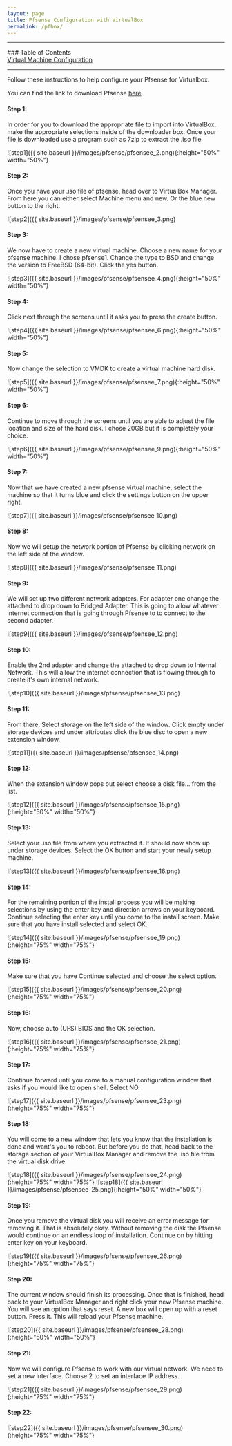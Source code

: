 ```yaml
---
layout: page
title: Pfsense Configuration with VirtualBox
permalink: /pfbox/
---
```

<hr>
### Table of Contents<br>
<a href="{{ site.baseurl }}/setup">Virtual Machine Configuration</a><br>
<hr>

Follow these instructions to help configure your Pfsense for Virtualbox.

You can find the link to download Pfsense [here](https://www.pfsense.org/download/).

#### Step 1:

In order for you to download the appropriate file to import into VirtualBox, make the appropriate selections inside of the downloader box. Once your file is downloaded use a program such as 7zip to extract the .iso file.

![step1]({{ site.baseurl }}/images/pfsense/pfsensee_2.png){:height="50%" width="50%"}<br>

#### Step 2:

Once you have your .iso file of pfsense, head over to VirtualBox Manager. From here you can either select Machine menu and new. Or the blue new button to the right. 

![step2]({{ site.baseurl }}/images/pfsense/pfsensee_3.png)<br>

#### Step 3:

We now have to create a new virtual machine. Choose a new name for your pfsense machine. I chose pfsense1. Change the type to BSD and change the version to FreeBSD (64-bit). Click the yes button.

![step3]({{ site.baseurl }}/images/pfsense/pfsensee_4.png){:height="50%" width="50%"}<br>

#### Step 4:

Click next through the screens until it asks you to press the create button.

![step4]({{ site.baseurl }}/images/pfsense/pfsensee_6.png){:height="50%" width="50%"}<br>

#### Step 5:

Now change the selection to VMDK to create a virtual machine hard disk.

![step5]({{ site.baseurl }}/images/pfsense/pfsensee_7.png){:height="50%" width="50%"}<br>

#### Step 6:

Continue to move through the screens until you are able to adjust the file location and size of the hard disk. I chose 20GB but it is completely your choice. 

![step6]({{ site.baseurl }}/images/pfsense/pfsensee_9.png){:height="50%" width="50%"}<br>

#### Step 7:

Now that we have created a new pfsense virtual machine, select the machine so that it turns blue and click the settings button on the upper right.

![step7]({{ site.baseurl }}/images/pfsense/pfsensee_10.png)<br>

#### Step 8:

Now we will setup the network portion of Pfsense by clicking network on the left side of the window.

![step8]({{ site.baseurl }}/images/pfsense/pfsensee_11.png)<br>

#### Step 9:

We will set up two different network adapters. For adapter one change the attached to drop down to Bridged Adapter. This is going to allow whatever internet connection that is going through Pfsense to to connect to the second adapter.

![step9]({{ site.baseurl }}/images/pfsense/pfsensee_12.png)<br>

#### Step 10:
Enable the 2nd adapter and change the attached to drop down to Internal Network. This will allow the internet connection that is flowing through to create it's own internal network. 

![step10]({{ site.baseurl }}/images/pfsense/pfsensee_13.png)<br>

#### Step 11:

From there, Select storage on the left side of the window. Click empty under storage devices and under attributes click the blue disc to open a new extension window. 

![step11]({{ site.baseurl }}/images/pfsense/pfsensee_14.png)<br>

#### Step 12:

When the extension window pops out select choose a disk file... from the list. 

![step12]({{ site.baseurl }}/images/pfsense/pfsensee_15.png){:height="50%" width="50%"}<br>

#### Step 13:

Select your .iso file from where you extracted it. It should now show up under storage devices. Select the OK button and start your newly setup machine.

![step13]({{ site.baseurl }}/images/pfsense/pfsensee_16.png)

#### Step 14:

For the remaining portion of the install process you will be making selections by using the enter key and direction arrows on your keyboard. Continue selecting the enter key until you come to the install screen. Make sure that you have install selected and select OK. 

![step14]({{ site.baseurl }}/images/pfsense/pfsensee_19.png){:height="75%" width="75%"}

#### Step 15:

Make sure that you have Continue selected and choose the select option.

![step15]({{ site.baseurl }}/images/pfsense/pfsensee_20.png){:height="75%" width="75%"}

#### Step 16:

Now, choose auto (UFS) BIOS and the OK selection.

![step16]({{ site.baseurl }}/images/pfsense/pfsensee_21.png){:height="75%" width="75%"}

#### Step 17:

Continue forward until you come to a manual configuration window that asks if you would like to open shell. Select NO.

![step17]({{ site.baseurl }}/images/pfsense/pfsensee_23.png){:height="75%" width="75%"}

#### Step 18:

You will come to a new window that lets you know that the installation is done and want's you to reboot. But before you do that, head back to the storage section of your VirtualBox Manager and remove the .iso file from the virtual disk drive.

![step18]({{ site.baseurl }}/images/pfsense/pfsensee_24.png){:height="75%" width="75%"}
![step18]({{ site.baseurl }}/images/pfsense/pfsensee_25.png){:height="50%" width="50%"}

#### Step 19:

Once you remove the virtual disk you will receive an error message for removing it. That is absolutely okay. Without removing the disk the Pfsense would continue on an endless loop of installation. Continue on by hitting enter key on your keyboard. 

![step19]({{ site.baseurl }}/images/pfsense/pfsensee_26.png){:height="75%" width="75%"}

#### Step 20:

The current window should finish its processing. Once that is finished, head back to your VirtualBox Manager and right click your new Pfsense machine. You will see an option that says reset. A new box will open up with a reset button. Press it. This will reload your Pfsense machine.

![step20]({{ site.baseurl }}/images/pfsense/pfsensee_28.png){:height="50%" width="50%"}

#### Step 21:

Now we will configure Pfsense to work with our virtual network. We need to set a new interface. Choose 2 to set an interface IP address.

![step21]({{ site.baseurl }}/images/pfsense/pfsensee_29.png){:height="75%" width="75%"}

#### Step 22:

![step22]({{ site.baseurl }}/images/pfsense/pfsensee_30.png){:height="75%" width="75%"}
